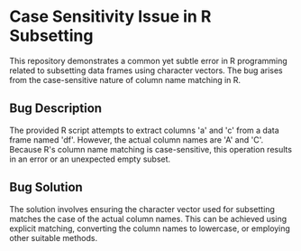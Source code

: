 # Case Sensitivity Issue in R Subsetting
This repository demonstrates a common yet subtle error in R programming related to subsetting data frames using character vectors. The bug arises from the case-sensitive nature of column name matching in R.

## Bug Description
The provided R script attempts to extract columns 'a' and 'c' from a data frame named 'df'. However, the actual column names are 'A' and 'C'. Because R's column name matching is case-sensitive, this operation results in an error or an unexpected empty subset.

## Bug Solution
The solution involves ensuring the character vector used for subsetting matches the case of the actual column names. This can be achieved using explicit matching, converting the column names to lowercase, or employing other suitable methods.